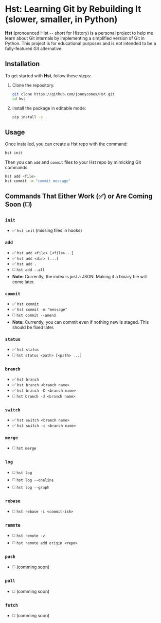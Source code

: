 # Hst: Learning Git by Rebuilding It (slower, smaller, in Python)

**Hst** (pronounced Hist -- short for History) is a personal project to help me learn about Git internals by implementing a simplified version of Git in Python. This project is for educational purposes and is not intended to be a fully-featured Git alternative.

## Installation

To get started with **Hst**, follow these steps:

1. Clone the repository:

   ```bash
   git clone https://github.com/jonnycomes/Hst.git
   cd hst
   ```

2. Install the package in editable mode:

   ```bash
   pip install -e .
   ```

## Usage

Once installed, you can create a Hst repo with the command:

```bash
hst init
```
Then you can `add` and `commit` files to your Hst repo by mimicking Git commands:

```bash
hst add <file>
hst commit -m "commit message"
```



## Commands That Either Work (✅) or Are Coming Soon (◻️)

### `init`
- ✅ `hst init` (missing files in hooks)

### `add`
- ✅ `hst add <file> [<file>...]`
- ✅ `hst add <dir> [...]`
- ✅ `hst add .`
- ◻️ `hst add --all`
- **Note:** Currently, the index is just a JSON. Making it a binary file will come later. 

### `commit`
- ✅ `hst commit`
- ✅ `hst commit -m "message"`
- ◻️ `hst commit --amend`
- **Note:** Currently, you can commit even if nothing new is staged. This should be fixed later.

### `status`
- ✅ `hst status`
- ◻️ `hst status <path> [<path> ...]`

### `branch`
- ✅ `hst branch`
- ✅ `hst branch <branch name>`
- ✅ `hst branch -D <branch name>`
- ◻️ `hst branch -d <branch name>`

### `switch`
- ✅ `hst switch <branch name>`
- ✅ `hst switch -c <branch name>`

### `merge`
- ◻️ `hst merge`

### `log`
- ◻️ `hst log`
- ◻️ `hst log --oneline`
- ◻️ `hst log --graph`

### `rebase`
- ◻️ `hst rebase -i <commit-ish>`

### `remote`
- ◻️ `hst remote -v`
- ◻️ `hst remote add origin <repo>`

### `push`
- ◻️ (comming soon)

### `pull`
- ◻️ (comming soon)

### `fetch`
- ◻️ (comming soon)


